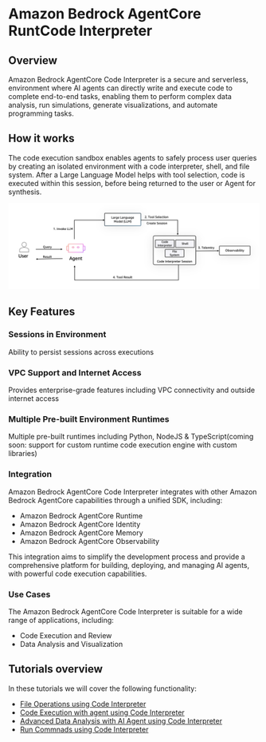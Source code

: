 # Amazon Bedrock AgentCore RuntCode Interpreter

## Overview
Amazon Bedrock AgentCore Code Interpreter is a secure and serverless, environment where AI agents can directly write and execute code to complete end-to-end tasks, enabling them to perform complex data analysis, run simulations, generate visualizations, and automate programming tasks.

## How it works

The code execution sandbox enables agents to safely process user queries by creating an isolated environment with a code interpreter, shell, and file system. After a Large Language Model helps with tool selection, code is executed within this session, before being returned to the user or Agent for synthesis.

![architecture local](../01-Agent-Core-code-interpreter/images/code-interpreter.png)

## Key Features

### Sessions in Environment

Ability to persist sessions across executions

### VPC Support and Internet Access

Provides enterprise-grade features including VPC connectivity and outside internet access

### Multiple Pre-built Environment Runtimes

Multiple pre-built runtimes including Python, NodeJS & TypeScript(coming soon: support for custom runtime code execution engine with custom libraries)

### Integration

Amazon Bedrock AgentCore Code Interpreter integrates with other Amazon Bedrock AgentCore capabilities through a unified SDK, including:

- Amazon Bedrock AgentCore Runtime
- Amazon Bedrock AgentCore Identity
- Amazon Bedrock AgentCore Memory
- Amazon Bedrock AgentCore Observability

This integration aims to simplify the development process and provide a comprehensive platform for building, deploying, and managing AI agents, with powerful code execution capabilities.

### Use Cases

The Amazon Bedrock AgentCore Code Interpreter is suitable for a wide range of applications, including:

- Code Execution and Review
- Data Analysis and Visualization

## Tutorials overview

In these tutorials we will cover the following functionality:

- [File Operations using Code Interpreter](01-file-operations-using-code-interpreter)
- [Code Execution with agent using Code Interpreter](02-code-execution-with-agent-using-code-interpreter)
- [Advanced Data Analysis with AI Agent using Code Interpreter](03-advanced-data-analysis-with-agent-using-code-interpreter)
- [Run Commnads using Code Interpreter](04-run-commands-using-code-interpreter)
